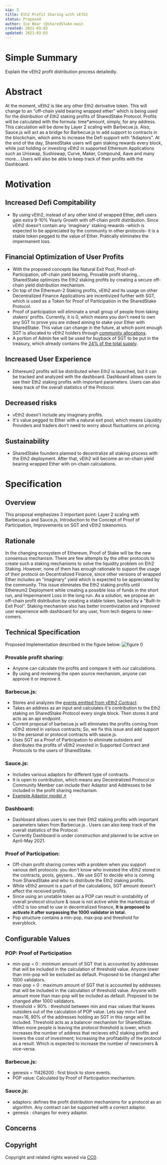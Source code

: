 ```yaml
---
sip: 3
title: Eth2 Profit Sharing with vEth2
status: Proposed
author: Ice Bear (@sharedStake-main
created: 2021-03-03
updated: 2021-03-03
---
```


# Simple Summary

<!--"If you can't explain it simply, you don't understand it well enough." Simply describe the outcome the proposed changes intends to achieve. This should be non-technical and accessible to a casual community member.-->
Explain the vEth2 profit distribution process detailedly. 

# Abstract

<!--A short (~200 word) description of the proposed change, the abstract should clearly describe the proposed change. This is what *will* be done if the SIP is implemented, not *why* it should be done or *how* it will be done. If the SIP proposes deploying a new contract, write, "we propose to deploy a new contract that will do x".-->
At the moment, vEth2 is like any other Eth2 derivative token. This will change to an "off-chain yield bearing wrapped ether" which is being used for the distribution of Eth2 staking profits of SharedStake Protocol. Profits will be calculated with the formula: time*amount, simply, for any address. This calculation will be done by Layer 2 scaling with Barbecue.js. Also, Sauce.js will act as a bridge for Barbecue.js to add support to contracts in the blockchain, which aims to increase the Defi support with "Adaptors". At the end of the day, SharedStake users will gain staking rewards every block, while just holding or investing vEth2 in supported Ethereum Applications such as Uniswap, Sushiswap, Curve, Maker, Compound, Aave and many more... Users will also be able to keep track of their profits with the Dashboard.

# Motivation

<!--This is the problem statement. This is the *why* of the SIP. It should clearly explain *why* the current state of the protocol is inadequate.  It is critical that you explain *why* the change is needed, if the SIP proposes changing how something is calculated, you must address *why* the current calculation is innaccurate or wrong. This is not the place to describe how the SIP will address the issue!-->
## Increased Defi Compitability
- By using vEth2, instead of any other kind of wrapped Ether, defi users gain extra 9-10% Yearly Growth with off-chain profit distribution.
Since vEth2 doesn't contain any 'imaginary' staking rewards -which is expected to be appreciated by the community in other protocols- it is a stable token pegged to the value of Ether. Pratically eliminates the impermanent loss.

## Financial Optimization of User Profits
- With the proposed concepts like Natural Exit Pool, Proof-of-Participation, off-chain yield bearing, Provable profit sharing... SharedStake optimizes the Eth2 staking profits by creating a secure off-chain yield distribution mechanism.
- On top of the Ethereum-2 Staking profits, vEth2 and its usage on other Decentralized Finance Applications are incentivized further with SGT, which is used as a Token for Proof of Participation in the SharedStake Protocol.
- Proof of participation will eliminate a small group of people from taking stakers' profits. Currently, it is 0, which means you don't need to own any SGT to prove you are indeed aiming to stake your Ether with SharedStake. This value can change in the future, at which point enough SGT is allocated to vEth2 holders through [community allocations](https://docs.sharedstake.org/sgt/distribution-and-emission). 
- A portion of Admin fee will be used for buyback of SGT to be put in the treasury, which already contains the [24% of the total supply](https://docs.sharedstake.org/sgt/tokenomics).

## Increased User Experience
- Ethereum2 profits will be distributed when Eth2 is launched, but it can be tracked and analyzed with the dashboard. Dashboard allows users to see their Eth2 staking profits with important parameters. Users can also keep track of the overall statistics of the Protocol.

## Decreased risks
- vEth2 doesn't include any imaginary profits.
- It's value pegged to Ether with a natural exit pool, which means Liquidity Providers and traders don't need to worry about fluctuations on pricing.

## Sustainability
- SharedStake founders planned to decentralize all staking process with the Eth2 deployment. After that, vEth2 will become an on-chain yield bearing wrapped Ether with on-chain calculations.

# Specification

## Overview

<!--This is a high level overview of *how* the SIP will solve the problem. The overview should clearly describe how the new feature will be implemented.-->
This proposal emphasizes 3 important point: Layer 2 scaling with Barbecue.js and Sauce.js, Introduction to the Concept of Proof of Participation, Improvements on SGT and vEth2 tokenomics. 

## Rationale

<!--This is where you explain the reasoning behind how you propose to solve the problem. Why did you propose to implement the change in this way, what were the considerations and trade-offs. The rationale fleshes out what motivated the design and why particular design decisions were made. It should describe alternate designs that were considered and related work. The rationale may also provide evidence of consensus within the community, and should discuss important objections or concerns raised during discussion.-->
In the changing ecosystem of Ethereum, Proof of Stake will be the new consensus mechanism. There are few attempts by the other protocols to create such a staking mechanisms to solve the liquidity problem on Eth2 Staking. However, none of them has enough rationale to support the usage of their protocol on Decentralized Finance, since other versions of wrapped Ether includes an "imaginary" yield which is expected to be appreciated by the community. This issue eliminates the Eth2 staking profits until Ethereum2 Deployment while creating a possible loss of funds in the short run, and Impermanent Loss in the long run. As a solution, we propose an off-chain profit distribution by creating a stable token, backed by a "Built-In Exit Pool". Staking mechanism also has better incentivization and improved user experience with dashboard for any user, from tech degens to new-comers.

## Technical Specification

<!--The technical specification should outline the public API of the changes proposed. That is, changes to any of the interfaces SharedStake Finance currently exposes or the creations of new ones.-->
Proposed Implementation described in the figure below:
![figure 0](mechanism.jpg)

### Provable profit sharing: 
- Anyone can calculate the profits and compare it with our calculations. 
- By using and reviewing the open source mechanism, anyone can approve it or improve it. 

### Barbecue.js:
- Stores and analyzes the [events emitted from vEth2 Contract](https://etherscan.io/address/0x898bad2774eb97cf6b94605677f43b41871410b1#events). 
- Takes an address as an input and calculates it's contribution to the Eth2 staking on SharedStake Protocol every single block. Then stores it and acts as an api endpoint. 
- Current proposal of barbecue.js will eliminates the profits coming from vEth2 stored in various contracts; So, we fix  this issue and add support to the personal or protocol contracts with sauce.js.
- Uses SGT as a Proof of Participation to eliminate outsiders and distributes the profits of vEth2 invested in Supported Contract and Protocols to the users of SharedStake. 

### Sauce.js:
- Includes various adaptors for different type of contracts.
- It is open to contribution, which means any Decentralized Protocol or Community Member can include their Adaptor and Addresses to be included in the profit sharing mechanism.
- [Example Adaptor model ↗](https://github.com/ConcourseOpen/DeFi-Pulse-Adapters)

### Dashboard:
- Dashboard allows users to see their Eth2 staking profits with important parameters taken from Barbecue.js . Users can also keep track of the overall statistics of the Protocol.
- Currently Dashboard is under construction and planned to be active on April-May 2021.

### Proof of Participation:
- Off-chain profit sharing comes with a problem when you support various defi protocols: you don't know who invested the vEth2 stored in the contracts, pools, geysers... We use SGT to decide who is coming from SharedStake and who to distribute the Eth2 staking profits. 
- While vEth2 amount is a part of the calculations, SGT amount doesn't affect the received profits.
- Since using an unstable token as a POP can result in unstability of overall protocol structure & issue is not active while the marketcap of vEth2 is too small to use in decentralized finance, **It is proposed to activate it after surpassing the 1000 validator in total.**
- Pop structure contains a min-pop, max-pop and threshold for everyblock.

## Configurable Values

### POP: Proof of Participation
- min-pop = 0 : minimum amount of SGT that is accounted by addresses that will be included in the calculation of threshold value. Anyone lower than min-pop will be excluded as default. Proposed to be changed after 1000 validators.
- max-pop = 0 : maximum amount of SGT that is accounted by addresses that will be included in the calculation of threshold value. Anyone with amount more than max-pop will be included as default. Proposed to be changed after 1000 validators.
- threshold = 90% : threshold between min and max values that leaves outsiders out of the calculation of POP value. Lets say min=1 and max=16, 90% of the addresses holding an SGT in this range will be included. Threshold acts as a balancer mechanism for SharedStake. When more people is leaving the protocol threshold is lower, which increases the number of address that recieves eth2 staking profits and lowers the cost of investment; Increasing the profitability of the protocol as a result. Which is expected to increase the number of newcomers & vice-versa.  

### Barbecue.js:
- genesis = 11426200 : first block to store events.  
- POP value: Calculated by Proof of Participation mechanism.

### Sauce.js:
- adaptors: defines the profit distribution mechanisms for a protocol as an algorithm. Any contract can be supported with a correct adaptor. 
- genesis : changes for every adaptor.

## Concerns


## Copyright

Copyright and related rights waived via [CC0](https://creativecommons.org/publicdomain/zero/1.0/).